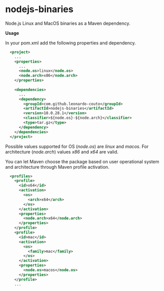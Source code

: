 nodejs-binaries
===============

Node.js Linux and MacOS binaries as a Maven dependency.

**Usage**

In your pom.xml add the following properties and dependency.

```xml
  <project>
    ...
    <properties>
      ...
      <node.os>linux</node.os>
      <node.arch>x86</node.arch>
    </properties>
    
    <dependencies>
      ...
      <dependency>
        <groupId>com.github.leonardo-couto</groupId>
        <artifactId>nodejs-binaries</artifactId>
        <version>10.0.28.1</version>
        <classifier>${node.os}-${node.arch}</classifier>
        <type>tar.gz</type>
      </dependency>
    </dependencies>
  </project>
```
Possible values supported for OS (*node.os*) are *linux* and *macos*. For architecture (*node.arch*) values *x86* and *x64* are valid.

You can let Maven choose the package based on user operational system and architecture through Maven profile activation.

```xml
  <profiles>
    <profile>
      <id>x64</id>
      <activation>
        <os>
          <arch>x64</arch>
        </os>
      </activation>
      <properties>
        <node.arch>x64</node.arch>
      </properties>
    </profile>
    <profile>
      <id>mac</id>
      <activation>
        <os>
          <family>mac</family>
        </os>
      </activation>
      <properties>
        <node.os>macos</node.os>
      </properties>
    </profile>
    ...
```



